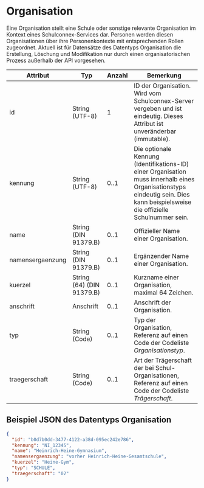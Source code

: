 # Organisation

Eine Organisation stellt eine Schule oder sonstige relevante Organisation im Kontext eines
Schulconnex-Services dar. Personen werden diesen Organisationen über ihre Personenkontexte mit
entsprechenden Rollen zugeordnet. Aktuell ist für Datensätze des Datentyps Organisation die Erstellung,
Löschung und Modifikation nur durch einen organisatorischen Prozess außerhalb der API vorgesehen.

Attribut | Typ | Anzahl | Bemerkung
--- | --- | --- | ---
id | String (UTF-8) | 1 | ID der Organisation. Wird vom Schulconnex-Server vergeben und ist eindeutig. Dieses Attribut ist unveränderbar (immutable).
kennung | String (UTF-8) | 0..1 | Die optionale Kennung (Identifikations-ID) einer Organisation muss innerhalb eines Organisationstyps eindeutig sein. Dies kann beispielsweise die offizielle Schulnummer sein.
name | String (DIN 91379.B) | 0..1 | Offizieller Name einer Organisation.
namensergaenzung | String (DIN 91379.B) | 0..1 | Ergänzender Name einer Organisation.
kuerzel | String (64) (DIN 91379.B) | 0..1 | Kurzname einer Organisation, maximal 64 Zeichen.
anschrift | Anschrift | 0..1 | Anschrift der Organisation.
typ | String (Code) | 0..1 | Typ der Organisation, Referenz auf einen Code der Codeliste *Organisationstyp*.
traegerschaft | String (Code) | 0..1 | Art der Trägerschaft der bei Schul-Organisationen,  Referenz auf einen Code der Codeliste *Trägerschaft*.

## Beispiel JSON des Datentyps Organisation

```json
{
  "id": "b0d7b0dd-3477-4122-a38d-095ec242e786",
  "kennung": "NI_12345",
  "name": "Heinrich-Heine-Gymnasium",
  "namensergaenzung": "vorher Heinrich-Heine-Gesamtschule",
  "kuerzel": "Heine-Gym",
  "typ": "SCHULE",
  "traegerschaft": "02"
}
```
